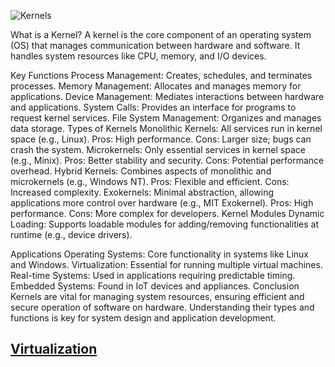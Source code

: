 ![Kernels](https://github.com/user-attachments/assets/e194f4f7-d66c-48d2-b3a0-6187b8a8e689)

What is a Kernel?
A kernel is the core component of an operating system (OS) that manages communication between hardware and software. It handles system resources like CPU, memory, and I/O devices.

Key Functions
Process Management: Creates, schedules, and terminates processes.
Memory Management: Allocates and manages memory for applications.
Device Management: Mediates interactions between hardware and applications.
System Calls: Provides an interface for programs to request kernel services.
File System Management: Organizes and manages data storage.
Types of Kernels
Monolithic Kernels: All services run in kernel space (e.g., Linux).
Pros: High performance.
Cons: Larger size; bugs can crash the system.
Microkernels: Only essential services in kernel space (e.g., Minix).
Pros: Better stability and security.
Cons: Potential performance overhead.
Hybrid Kernels: Combines aspects of monolithic and microkernels (e.g., Windows NT).
Pros: Flexible and efficient.
Cons: Increased complexity.
Exokernels: Minimal abstraction, allowing applications more control over hardware (e.g., MIT Exokernel).
Pros: High performance.
Cons: More complex for developers.
Kernel Modules
Dynamic Loading: Supports loadable modules for adding/removing functionalities at runtime (e.g., device drivers).

Applications
Operating Systems: Core functionality in systems like Linux and Windows.
Virtualization: Essential for running multiple virtual machines.
Real-time Systems: Used in applications requiring predictable timing.
Embedded Systems: Found in IoT devices and appliances.
Conclusion
Kernels are vital for managing system resources, ensuring efficient and secure operation of software on hardware. Understanding their types and functions is key for system design and application development.

## [Virtualization](virtualization.md)
